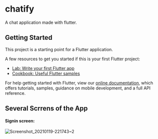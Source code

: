 # chatify

A chat application made with flutter.

## Getting Started

This project is a starting point for a Flutter application.

A few resources to get you started if this is your first Flutter project:

- [Lab: Write your first Flutter app](https://flutter.dev/docs/get-started/codelab)
- [Cookbook: Useful Flutter samples](https://flutter.dev/docs/cookbook)

For help getting started with Flutter, view our
[online documentation](https://flutter.dev/docs), which offers tutorials,
samples, guidance on mobile development, and a full API reference.

## Several Scrrens of the App

#### Signin screen:

![Screenshot_20210119-221743~2](https://user-images.githubusercontent.com/54482089/105082199-38017000-5ab9-11eb-883e-373f00115ea1.png)

